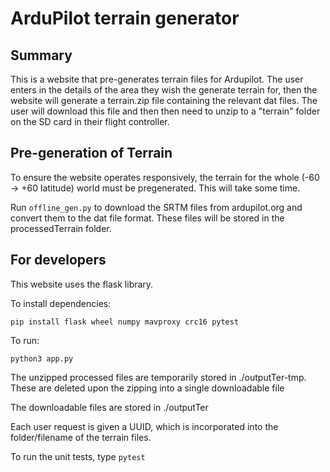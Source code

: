 # ArduPilot terrain generator

## Summary

This is a website that pre-generates terrain files for Ardupilot. The user enters in the details
of the area they wish the generate terrain for, then the website will generate a terrain.zip file containing
the relevant dat files. The user will download this file and then
then need to unzip to a "terrain" folder on the SD card in their flight controller.

## Pre-generation of Terrain

To ensure the website operates responsively, the terrain for the whole (-60 -> +60 latitude) world
must be pregenerated. This will take some time.

Run ``offline_gen.py`` to download the SRTM files from ardupilot.org and convert them to the dat
file format. These files will be stored in the processedTerrain folder.

## For developers

This website uses the flask library.

To install dependencies:

``pip install flask wheel numpy mavproxy crc16 pytest``

To run:

```
python3 app.py
```

The unzipped processed files are temporarily stored in ./outputTer-tmp. These are deleted upon the zipping into a single
downloadable file

The downloadable files are stored in ./outputTer

Each user request is given a UUID, which is incorporated into the folder/filename of the terrain files.

To run the unit tests, type ``pytest``


